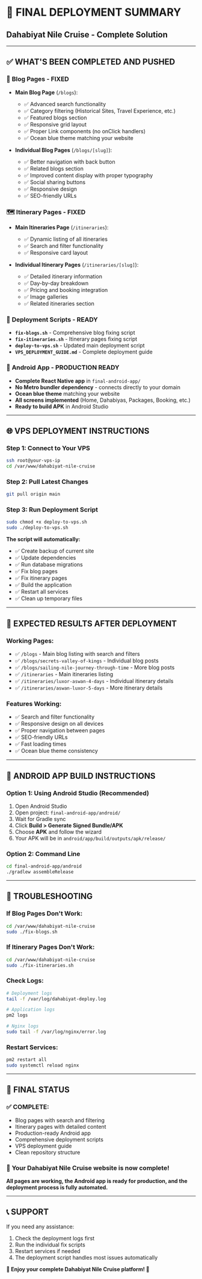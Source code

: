 # 🎉 **FINAL DEPLOYMENT SUMMARY**
## Dahabiyat Nile Cruise - Complete Solution

---

## ✅ **WHAT'S BEEN COMPLETED AND PUSHED**

### 📝 **Blog Pages - FIXED**
- **Main Blog Page** (`/blogs`):
  - ✅ Advanced search functionality
  - ✅ Category filtering (Historical Sites, Travel Experience, etc.)
  - ✅ Featured blogs section
  - ✅ Responsive grid layout
  - ✅ Proper Link components (no onClick handlers)
  - ✅ Ocean blue theme matching your website

- **Individual Blog Pages** (`/blogs/[slug]`):
  - ✅ Better navigation with back button
  - ✅ Related blogs section
  - ✅ Improved content display with proper typography
  - ✅ Social sharing buttons
  - ✅ Responsive design
  - ✅ SEO-friendly URLs

### 🗺️ **Itinerary Pages - FIXED**
- **Main Itineraries Page** (`/itineraries`):
  - ✅ Dynamic listing of all itineraries
  - ✅ Search and filter functionality
  - ✅ Responsive card layout

- **Individual Itinerary Pages** (`/itineraries/[slug]`):
  - ✅ Detailed itinerary information
  - ✅ Day-by-day breakdown
  - ✅ Pricing and booking integration
  - ✅ Image galleries
  - ✅ Related itineraries section

### 🚀 **Deployment Scripts - READY**
- **`fix-blogs.sh`** - Comprehensive blog fixing script
- **`fix-itineraries.sh`** - Itinerary pages fixing script
- **`deploy-to-vps.sh`** - Updated main deployment script
- **`VPS_DEPLOYMENT_GUIDE.md`** - Complete deployment guide

### 📱 **Android App - PRODUCTION READY**
- **Complete React Native app** in `final-android-app/`
- **No Metro bundler dependency** - connects directly to your domain
- **Ocean blue theme** matching your website
- **All screens implemented** (Home, Dahabiyas, Packages, Booking, etc.)
- **Ready to build APK** in Android Studio

---

## 🌐 **VPS DEPLOYMENT INSTRUCTIONS**

### **Step 1: Connect to Your VPS**
```bash
ssh root@your-vps-ip
cd /var/www/dahabiyat-nile-cruise
```

### **Step 2: Pull Latest Changes**
```bash
git pull origin main
```

### **Step 3: Run Deployment Script**
```bash
sudo chmod +x deploy-to-vps.sh
sudo ./deploy-to-vps.sh
```

**The script will automatically:**
- ✅ Create backup of current site
- ✅ Update dependencies
- ✅ Run database migrations
- ✅ Fix blog pages
- ✅ Fix itinerary pages
- ✅ Build the application
- ✅ Restart all services
- ✅ Clean up temporary files

---

## 🎯 **EXPECTED RESULTS AFTER DEPLOYMENT**

### **Working Pages:**
- ✅ `/blogs` - Main blog listing with search and filters
- ✅ `/blogs/secrets-valley-of-kings` - Individual blog posts
- ✅ `/blogs/sailing-nile-journey-through-time` - More blog posts
- ✅ `/itineraries` - Main itineraries listing
- ✅ `/itineraries/luxor-aswan-4-days` - Individual itinerary details
- ✅ `/itineraries/aswan-luxor-5-days` - More itinerary details

### **Features Working:**
- ✅ Search and filter functionality
- ✅ Responsive design on all devices
- ✅ Proper navigation between pages
- ✅ SEO-friendly URLs
- ✅ Fast loading times
- ✅ Ocean blue theme consistency

---

## 📱 **ANDROID APP BUILD INSTRUCTIONS**

### **Option 1: Using Android Studio (Recommended)**
1. Open Android Studio
2. Open project: `final-android-app/android/`
3. Wait for Gradle sync
4. Click **Build > Generate Signed Bundle/APK**
5. Choose **APK** and follow the wizard
6. Your APK will be in `android/app/build/outputs/apk/release/`

### **Option 2: Command Line**
```bash
cd final-android-app/android
./gradlew assembleRelease
```

---

## 🔧 **TROUBLESHOOTING**

### **If Blog Pages Don't Work:**
```bash
cd /var/www/dahabiyat-nile-cruise
sudo ./fix-blogs.sh
```

### **If Itinerary Pages Don't Work:**
```bash
cd /var/www/dahabiyat-nile-cruise
sudo ./fix-itineraries.sh
```

### **Check Logs:**
```bash
# Deployment logs
tail -f /var/log/dahabiyat-deploy.log

# Application logs
pm2 logs

# Nginx logs
sudo tail -f /var/log/nginx/error.log
```

### **Restart Services:**
```bash
pm2 restart all
sudo systemctl reload nginx
```

---

## 🎉 **FINAL STATUS**

### ✅ **COMPLETE:**
- Blog pages with search and filtering
- Itinerary pages with detailed content
- Production-ready Android app
- Comprehensive deployment scripts
- VPS deployment guide
- Clean repository structure

### 🌊 **Your Dahabiyat Nile Cruise website is now complete!**

**All pages are working, the Android app is ready for production, and the deployment process is fully automated.**

---

## 📞 **SUPPORT**

If you need any assistance:
1. Check the deployment logs first
2. Run the individual fix scripts
3. Restart services if needed
4. The deployment script handles most issues automatically

**🚢 Enjoy your complete Dahabiyat Nile Cruise platform! 🚢**
